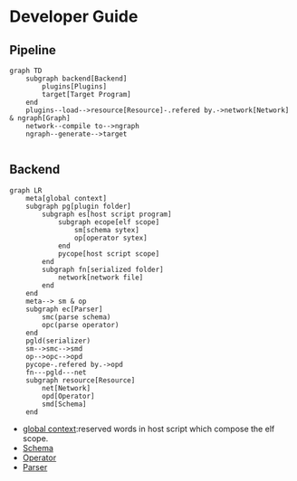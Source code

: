 # Developer Guide
## Pipeline
```mermaid
graph TD
    subgraph backend[Backend]
        plugins[Plugins]
        target[Target Program]
    end
    plugins--load-->resource[Resource]-.refered by.->network[Network] & ngraph[Graph]
    network--compile to-->ngraph
    ngraph--generate-->target
    
```
## Backend
```mermaid
graph LR
    meta[global context]
    subgraph pg[plugin folder]
        subgraph es[host script program]
            subgraph ecope[elf scope]
                sm[schema sytex]
                op[operator sytex]
            end
            pycope[host script scope]
        end
        subgraph fn[serialized folder]
            network[network file]
        end
    end
    meta--> sm & op
    subgraph ec[Parser]
        smc(parse schema)
        opc(parse operator)
    end
    pgld(serializer)
    sm-->smc-->smd
    op-->opc-->opd
    pycope-.refered by.->opd
    fn---pgld---net
    subgraph resource[Resource]
        net[Network]
        opd[Operator]
        smd[Schema]
    end
```
- [global context]():reserved words in host script which compose the elf scope.
- [Schema](core/src/common/schema.rs)
- [Operator](core/src/common/operator/)
- [Parser](core/src/backend/mod.rs)

